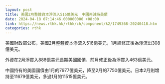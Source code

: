 ```yaml
---
layout: post
title: 美國2月整體資本淨流入516億美元　中國再減持美債
date: 2024-04-18 07:14:46.000000000 +08:00
link: https://news.rthk.hk/rthk/ch/component/k2/1749368-20240418.htm
categories: rthk
---
```


美國財政部公布，美國2月整體資本淨流入516億美元，1月經修正後為淨流出308億美元。

外資在2月淨買入888億美元長期美國國債，前月修正後為淨買入463億美元。

中國持有的美國國債由1月的7977億美元，降至2月的7750億美元。日本2月則增持至11679億美元，多過1月的11515億美元。
